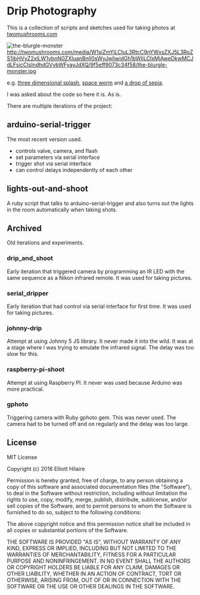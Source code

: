 # Drip Photography

This is a collection of scripts and sketches used for taking photos at [twomushrooms.com](http://twomushrooms.com)

![the-blurgle-monster](http://twomushrooms.com/media/W1siZmYiLCIuL3RtcC9nYWxsZXJ5L3RoZS1ibHVyZ2xlLW1vbnN0ZXIuanBnIl0sWyJwIiwidGh1bWIiLCIxMjAweDkwMCJdLFsicCIsIndhdGVybWFyayJdXQ/9f5eff9073c34f58/the-blurgle-monster.jpg) http://twomushrooms.com/media/W1siZmYiLCIuL3RtcC9nYWxsZXJ5L3RoZS1ibHVyZ2xlLW1vbnN0ZXIuanBnIl0sWyJwIiwidGh1bWIiLCIxMjAweDkwMCJdLFsicCIsIndhdGVybWFyayJdXQ/9f5eff9073c34f58/the-blurgle-monster.jpg

e.g. [three dimensional splash](http://twomushrooms.com/three-dimensional-splash),
[space worm](http://twomushrooms.com/space-worm) and [a drop of sepia](http://twomushrooms.com/space-worm).

I was asked about the code so here it is. As is.

There are multiple iterations of the project:

## arduino-serial-trigger

The most recent version used.

  - controls valve, camera, and flash
  - set parameters via serial interface
  - trigger shot via serial interface
  - can control delays independently of each other

## lights-out-and-shoot

A ruby script that talks to arduino-serial-trigger and also turns out the
lights in the room automatically when taking shots.

## Archived

Old iterations and experiments.

### drip_and_shoot

Early iteration that triggered camera by programming an IR LED with the same
sequence as a Nikon infrared remote. It was used for taking pictures.

### serial_dripper

Early iteration that had control via serial interface for first time.
It was used for taking pictures.

### johnny-drip

Attempt at using Johnny 5 JS library. It never made it into the wild.
It was at a stage where I was trying to emulate the infrared signal.
The delay was too slow for this.

### raspberry-pi-shoot

Attempt at using Raspberry PI. It never was used because Arduino was more
practical.

### gphoto

Triggering camera with Ruby gphoto gem. This was never used.
The camera had to be turned off and on regularly and the delay was too large.

## License

MIT License

Copyright (c) 2016 Elliott Hilaire

Permission is hereby granted, free of charge, to any person obtaining a copy
of this software and associated documentation files (the "Software"), to deal
in the Software without restriction, including without limitation the rights
to use, copy, modify, merge, publish, distribute, sublicense, and/or sell
copies of the Software, and to permit persons to whom the Software is
furnished to do so, subject to the following conditions:

The above copyright notice and this permission notice shall be included in all
copies or substantial portions of the Software.

THE SOFTWARE IS PROVIDED "AS IS", WITHOUT WARRANTY OF ANY KIND, EXPRESS OR
IMPLIED, INCLUDING BUT NOT LIMITED TO THE WARRANTIES OF MERCHANTABILITY,
FITNESS FOR A PARTICULAR PURPOSE AND NONINFRINGEMENT. IN NO EVENT SHALL THE
AUTHORS OR COPYRIGHT HOLDERS BE LIABLE FOR ANY CLAIM, DAMAGES OR OTHER
LIABILITY, WHETHER IN AN ACTION OF CONTRACT, TORT OR OTHERWISE, ARISING FROM,
OUT OF OR IN CONNECTION WITH THE SOFTWARE OR THE USE OR OTHER DEALINGS IN THE
SOFTWARE.
